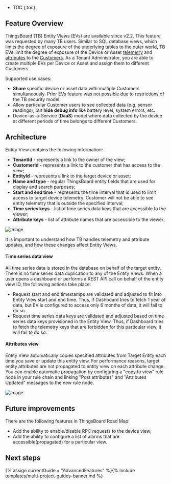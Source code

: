 * TOC
{:toc}

## Feature Overview

ThingsBoard (TB) Entity Views (EVs) are available since v2.2. This feature was requested by many TB users. 
Similar to SQL database views, which limits the degree of exposure of the underlying tables to the outer world, 
TB EVs limit the degree of exposure of the Device or Asset [telemetry](/docs/{{docsPrefix}}user-guide/telemetry/) and [attributes](/docs/{{docsPrefix}}user-guide/attributes/) to the [Customers](/docs/{{docsPrefix}}user-guide/ui/customers/).
As a Tenant Administrator, you are able to create multiple EVs per Device or Asset and assign them to different Customers.

Supported use cases:

 - **Share** specific device or asset data with multiple Customers simultaneously. Prior EVs feature was not possible due to restrictions of the TB security model.
 - Allow particular Customer users to see collected data (e.g. sensor readings), but **hide debug info** like battery level, system errors, etc.
 - Device-as-a-Service (**DaaS**) model where data collected by the device at different periods of time belongs to different Customers.

## Architecture

Entity View contains the following information:

 - **TenantId** - represents a link to the owner of the view;
 - **CustomerId** - represents a link to the customer that has access to the view;
 - **EntityId** - represents a link to the target device or asset;
 - **Name and type** - regular ThingsBoard entity fields that are used for display and search purposes;
 - **Start and end time** - represents the time interval that is used to limit access to target device telemetry. Customer will not be able to see entity telemetry that is outside the specified interval; 
 - **Time series keys** - list of time series data keys that are accessible to the viewer;
 - **Attribute keys** - list of attribute names that are accessible to the viewer;

![image](https://img.tbqa.cloud/user-guide/entity-views/new-entity-view.png) 

It is important to understand how TB handles telemetry and attribute updates, and how these changes affect Entity Views.

#### Time series data view

All time series data is stored in the database on behalf of the target entity. There is no time series data duplication to any of the Entity Views.
When a user opens a dashboard or performs a REST API call on behalf of the entity view ID, the following actions take place:

 - Request start and end timestamps are validated and adjusted to fit into Entity View start and end time.
 Thus, if Dashboard tries to fetch 1 year of data, but EV is configured to access only 6 months of data, it will fail to do so.
 - Request time series data keys are validated and adjusted based on time series data keys provisioned in the Entity View.
 Thus, if Dashboard tries to fetch the telemetry keys that are forbidden for this particular view, it will fail to do so.

#### Attributes view

Entity View automatically copies specified attributes from Target Entity each time you save or update this entity view.
For performance reasons, target entity attributes are not propagated to entity view on each attribute change.
You can enable automatic propagation by configuring a "copy to view" rule node in your rule chain and linking "Post attributes" and "Attributes Updated"
messages to the new rule node.

![image](https://img.tbqa.cloud/user-guide/entity-views/rule-chain.png)

## Future improvements

There are the following features in ThingsBoard Road Map:

 - Add the ability to enable/disable RPC requests to the device view;
 - Add the ability to configure a list of alarms that are accessible(propagated) for a particular view.

## Next steps

{% assign currentGuide = "AdvancedFeatures" %}{% include templates/multi-project-guides-banner.md %}
